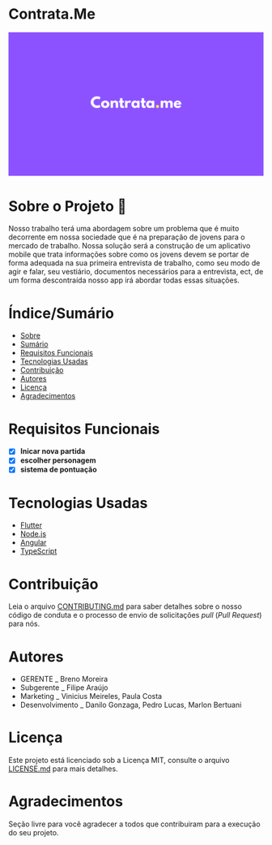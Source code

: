 # Contrata.Me


<img src="https://github.com/Contratame/source/blob/main/banner.png" width="800" heigth="600"/>

# Sobre o Projeto 🚀

 Nosso trabalho terá uma abordagem sobre um problema que é muito decorrente em nossa sociedade que é na preparação de jovens para o mercado de trabalho. Nossa solução será a construção de um aplicativo mobile que trata informações sobre como os jovens devem se portar de forma adequada na sua primeira entrevista de trabalho, como seu modo de agir e falar, seu vestiário, documentos necessários para a entrevista, ect, de um forma descontraída nosso app irá abordar todas essas situações.
	

# Índice/Sumário

* [Sobre](#sobre-o-projeto)
* [Sumário](#índice/sumário)
* [Requisitos Funcionais](#requisitos-funcionais)
* [Tecnologias Usadas](#tecnologias-usadas)
* [Contribuição](#contribuição)
* [Autores](#autores)
* [Licença](#licença)
* [Agradecimentos](#agradecimentos)


# Requisitos Funcionais 

- [x] **Inicar nova partida**
- [x] **escolher personagem**
- [x] **sistema de pontuação** 

# Tecnologias Usadas

- [Flutter](https://flutter.dev/)
- [Node.js](https://nodejs.org/en/)
- [Angular](https://angular.io/)
- [TypeScript](https://www.typescriptlang.org/)

# Contribuição

Leia o arquivo [CONTRIBUTING.md](CONTRIBUTING.md) para saber detalhes sobre o nosso código de conduta e o processo de envio de solicitações *pull* (*Pull Request*) para nós.

# Autores

- GERENTE _ Breno Moreira
- Subgerente _ Filipe Araújo 
- Marketing _ Vinicius Meireles, Paula Costa 
- Desenvolvimento _ Danilo Gonzaga, Pedro Lucas, Marlon Bertuani

# Licença

Este projeto está licenciado sob a Licença MIT,  consulte o arquivo [LICENSE.md](LICENSE.md) para mais detalhes.

# Agradecimentos

Seção livre para você agradecer a todos que contribuiram para a execução do seu projeto.
